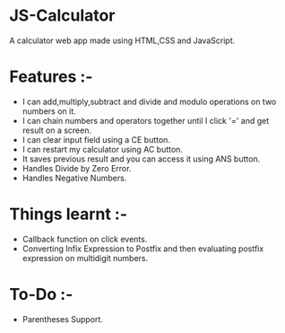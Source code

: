 # JS-Calculator

A calculator web app made using HTML,CSS and JavaScript.

# Features :-

 - I can add,multiply,subtract and divide and modulo operations on two numbers on it.
 - I can chain numbers and operators together until I click '=' and get result on a screen.
 - I can clear input field using a CE button.
 - I can restart my calculator using AC button.
 - It saves previous result and you can access it using ANS button.
 - Handles Divide by Zero Error. 
 - Handles Negative Numbers.

# Things learnt :-

 - Callback function on click events.
 - Converting Infix Expression to Postfix and then evaluating postfix expression on multidigit numbers.
 
# To-Do :-
 
 - Parentheses Support.
